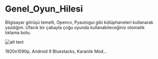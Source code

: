 # Genel_Oyun_Hilesi
Bilgisayar görüşü temelli, Opencv, Pyautogui gibi kütüphaneleri kullanarak yazdığım. Ufacık bir çabayla çoğu oyunda kullanabileceğiniz otomatik tıklama botu.

![alt text](https://raw.githubusercontent.com/ny4rlk0/Genel_Oyun_Hilesi/main/ClashBot/resources/Wallpaper.png)

1920x1090p, Android 9 Bluestacks, Karanlık Mod...
